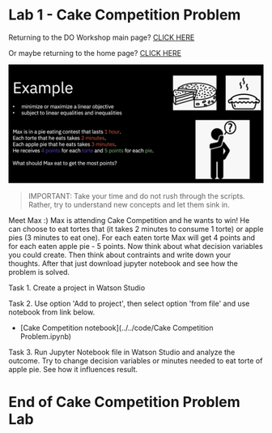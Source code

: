 
# Lab 1 - Cake Competition Problem  
    
      
    
Returning to the DO Workshop main page?  [CLICK HERE](../README.md)    

Or maybe returning to the home page? [CLICK HERE](../../README.md)    
    

![image-w6-3](../../images/w6-3.png)    
      
     
> IMPORTANT: Take your time and do not rush through the scripts. Rather, try to understand new concepts and let them sink in.


Meet Max :) Max is attending Cake Competition and he wants to win!
He can choose to eat tortes that (it takes 2 minutes to consume 1 torte) or apple pies (3 minutes to eat one). For each eaten torte Max will get 4 points and for each eaten apple pie - 5 points. 
Now think about what decision variables you could create. Then think about contraints and write down your thoughts. After that just download jupyter notebook and see how the problem is solved.

Task 1. Create a project in Watson Studio 

Task 2. Use option 'Add to project', then select option 'from file' and use notebook from link below.

  + [Cake Competition notebook](../../code/Cake Competition Problem.ipynb)

Task 3. Run Jupyter Notebook file in Watson Studio and analyze the outcome. Try to change decision variables or minutes needed to eat torte of apple pie. See how it influences result.



        
# End of Cake Competition Problem Lab
